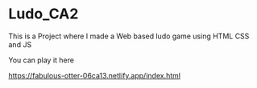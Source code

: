 # Ludo_CA2

This is a Project where I made a Web based ludo game using HTML CSS and JS

You can play it here 

https://fabulous-otter-06ca13.netlify.app/index.html
